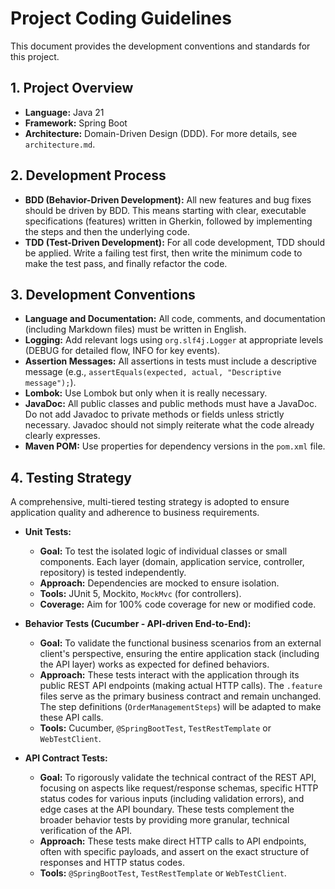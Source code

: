 # Project Coding Guidelines

This document provides the development conventions and standards for this project.

## 1. Project Overview

- **Language:** Java 21
- **Framework:** Spring Boot
- **Architecture:** Domain-Driven Design (DDD). For more details, see `architecture.md`.

## 2. Development Process

- **BDD (Behavior-Driven Development):** All new features and bug fixes should be driven by BDD. This means starting with clear, executable specifications (features) written in Gherkin, followed by implementing the steps and then the underlying code.
- **TDD (Test-Driven Development):** For all code development, TDD should be applied. Write a failing test first, then write the minimum code to make the test pass, and finally refactor the code.

## 3. Development Conventions

- **Language and Documentation:** All code, comments, and documentation (including Markdown files) must be written in English.
- **Logging:** Add relevant logs using `org.slf4j.Logger` at appropriate levels (DEBUG for detailed flow, INFO for key events).
- **Assertion Messages:** All assertions in tests must include a descriptive message (e.g., `assertEquals(expected, actual, "Descriptive message");`).
- **Lombok:** Use Lombok but only when it is really necessary.
- **JavaDoc:** All public classes and public methods must have a JavaDoc. Do not add Javadoc to private methods or fields unless strictly necessary. Javadoc should not simply reiterate what the code already clearly expresses.
- **Maven POM:** Use properties for dependency versions in the `pom.xml` file.

## 4. Testing Strategy

A comprehensive, multi-tiered testing strategy is adopted to ensure application quality and adherence to business requirements.

- **Unit Tests:**
    - **Goal:** To test the isolated logic of individual classes or small components. Each layer (domain, application service, controller, repository) is tested independently.
    - **Approach:** Dependencies are mocked to ensure isolation.
    - **Tools:** JUnit 5, Mockito, `MockMvc` (for controllers).
    - **Coverage:** Aim for 100% code coverage for new or modified code.

- **Behavior Tests (Cucumber - API-driven End-to-End):**
    - **Goal:** To validate the functional business scenarios from an external client's perspective, ensuring the entire application stack (including the API layer) works as expected for defined behaviors.
    - **Approach:** These tests interact with the application through its public REST API endpoints (making actual HTTP calls). The `.feature` files serve as the primary business contract and remain unchanged. The step definitions (`OrderManagementSteps`) will be adapted to make these API calls.
    - **Tools:** Cucumber, `@SpringBootTest`, `TestRestTemplate` or `WebTestClient`.

- **API Contract Tests:**
    - **Goal:** To rigorously validate the technical contract of the REST API, focusing on aspects like request/response schemas, specific HTTP status codes for various inputs (including validation errors), and edge cases at the API boundary. These tests complement the broader behavior tests by providing more granular, technical verification of the API.
    - **Approach:** These tests make direct HTTP calls to API endpoints, often with specific payloads, and assert on the exact structure of responses and HTTP status codes.
    - **Tools:** `@SpringBootTest`, `TestRestTemplate` or `WebTestClient`.
